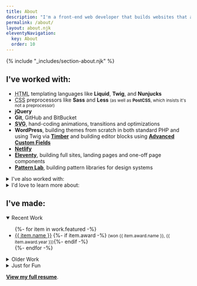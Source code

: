 ```yaml
---
title: About
description: "I'm a front-end web developer that builds websites that are fast, functional and beautiful."
permalink: /about/
layout: about.njk
eleventyNavigation:
  key: About
  order: 10
---
```


{% include "_includes/section-about.njk" %}

<section aria-label="Skills">

## I've worked with:

- <abbr title="HTML">HTML</abbr> templating languages like **Liquid**, **Twig**, and **Nunjucks**
- <abbr title="Cascading Stylesheets">CSS</abbr> preprocessors like **Sass** and **Less** <small>(as well as **PostCSS**, which insists it's not a preprocessor)</small>
- **jQuery**
- **Git**, GitHub and BitBucket
- **<abbr title="Scalable Vector Graphics">SVG</abbr>**, hand-coding animations, transitions and optimizations
- **WordPress**, building themes from scratch in both standard PHP and using Twig via **[Timber](https://www.upstatement.com/timber/)** and building editor blocks using **[Advanced Custom Fields](https://advancedcustomfields.com)**
- **[Netlify](https://netlify.com)**
- **[Eleventy](https://www.11ty.dev)**, building full sites, landing pages and one-off page components
- **[Pattern Lab](https://patternlab.io/)**, building pattern libraries for design systems

<details>
<summary>I've also worked with:</summary>

- **Vue**
- **Bootstrap** and other CSS frameworks <small>(compiled from source and customized to the project whenever possible)</small>
- **[Parcel](https://parceljs.org)**
- Image editors like **Photoshop**, **Illustrator**, **Pixelmator Pro** and **Affinity Designer**
- Design tools like **Sketch** and **Figma**
- Performance auditing tools like **Google Lighthouse** and **WebPageTest**
- **Schema.org**, **OpenGraph** and other similar bits of metadata
- **Cloudflare**, as a DNS provider/CDN and doing edge <abbr title="search engine optimization">SEO</abbr> optimization via Cloudflare Workers
- **Google Analytics** and **Google Tag Manager** <small>(implemented as performantly as possible)</small>
- <abbr title="continuous integration and delivery">CI/CD</abbr> and deployment tools like **[Buddy](https://buddy.works)** and **[DeployHQ](https://deployhq.com)**
- **[Screaming Frog](https://www.screamingfrog.co.uk/)**, to audit sites for accessibility, performance and <abbr title="search engine optimization">SEO</abbr> issues
- **[BrowserStack](https://www.browserstack.com/)** and **[LambdaTest](https://www.lambdatest.com/)**, for browser compatibility testing
- **[Litmus](https://litmus.com)** and **[EmailOnAcid](https://emailonacid.com)**, for email client compatibility testing
- **Shopify**
- **MailChimp**
- **HubSpot**
- **Google Maps' JavaScript <abbr title="application programming interface">API</abbr>**
- **[Craft CMS](https://www.craftcms.com/)** 

</details>

<details>

<summary>I'd love to learn more about:</summary>

- **Web components**
- **[Svelte](https://svelte.dev/)**, and other similar tools that compile the framework away during the build process instead of delivering it to the client
- **[Craft CMS](https://www.craftcms.com/)** (I've worked with it a bit and really like what I saw)
- **Privacy-minded analytics tools**

</details>

</section>

<section id="work" aria-label="Sample Work">

## I've made:

<details open>

<summary>Recent Work</summary>

<ul>
{%- for item in work.featured -%}
<li>
<a href="{{ item.url | url }}" target="_blank" rel="noopener noreferrer" aria-label="{{ item.name }} (opens in new window)">{{ item.name }}</a>
{%- if item.award -%} <small>(won {{ item.award.name }}, <time>{{ item.award.year }}</time>)</small>{%- endif -%}
</li>
{%- endfor -%}
</ul>

</details>

<details>

<summary>Older Work</summary>

<p>Some of these probably aren't up to my modern standard. They also often use Typekit fonts, which do not work on archive.org.</p>

<ul>
{%- for item in work.old %}
<li>
<a href="{{ item.url | url }}" target="_blank" rel="noopener noreferrer" aria-label="{{ item.name }} (opens in new window)">{{ item.name }}</a>
{%- if item.award -%} <small>(won {{ item.award.name }}, <time>{{ item.award.year }}</time>)</small>{%- endif -%}
</li>
{%- endfor %}
</ul>

</details>

<details>

<summary>Just for Fun</summary>

<ul>
{%- for item in work.fun -%}
<li>
<a href="{{ item.url | url }}" target="_blank" rel="noopener noreferrer" aria-label="{{ item.name }} (opens in new window)">{{ item.name }}</a>
{%- if item.desc -%} <small>({{ item.desc }})</small>{%- endif -%}
</li>
{%- endfor -%}
</ul>

</details>

</section>

<section id="more-info" class="text-center" aria-label="More information">

**[View my full resume](/resume/)**.

</section>

